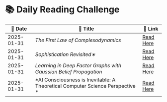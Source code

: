 # 📚 Daily Reading Challenge  

| 📅 **Date** | 📖 **Title** | 🔗 **Link** |  
|------------|-------------|------------|  
| 2025-01-31 | *The First Law of Complexodynamics* | [Read Here](https://arc.net/folder/D0472A20-9C20-4D3F-B145-D2865C0A9FEE) |  
| 2025-01-31 | *Sophistication Revisited∗* | [Read Here](https://lance.fortnow.com/papers/files/soph.pdf) |  
| 2025-01-31 | *Learning in Deep Factor Graphs with Gaussian Belief Propagation* | [Read Here](https://arxiv.org/html/2311.14649v3) |
| 2025-01-31 | *AI Consciousness is Inevitable: A Theoretical	Computer Science Perspective * | [Read Here](https://arxiv.org/pdf/2403.17101) |